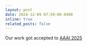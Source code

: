 ```yaml
---
layout: post
date: 2024-12-09 07:59:00-0400
inline: true
related_posts: false
---
```


Our work got accepted to [AAAI 2025](https://aaai.org/conference/aaai/aaai-25/)